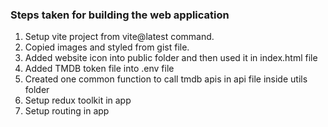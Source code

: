 ### Steps taken for building the web application

1. Setup vite project from vite@latest command.
2. Copied images and styled from gist file.
3. Added website icon into public folder and then used it in index.html file
4. Added TMDB token file into .env file
5. Created one common function to call tmdb apis in api file inside utils folder
6. Setup redux toolkit in app
7. Setup routing in app